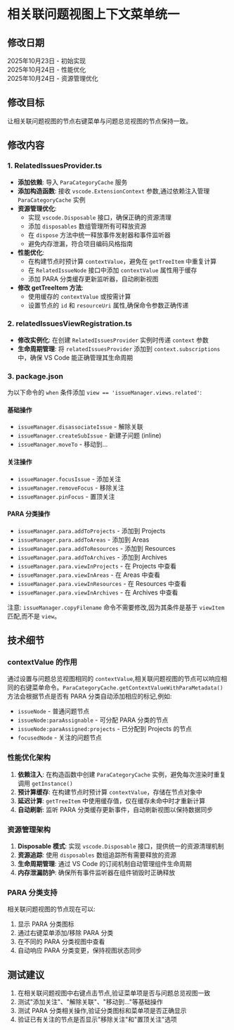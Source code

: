 # 相关联问题视图上下文菜单统一

## 修改日期
2025年10月23日 - 初始实现  
2025年10月24日 - 性能优化  
2025年10月24日 - 资源管理优化

## 修改目标
让相关联问题视图的节点右键菜单与问题总览视图的节点保持一致。

## 修改内容

### 1. RelatedIssuesProvider.ts
- **添加依赖**: 导入 `ParaCategoryCache` 服务
- **添加构造函数**: 接收 `vscode.ExtensionContext` 参数,通过依赖注入管理 `ParaCategoryCache` 实例
- **资源管理优化**:
  - 实现 `vscode.Disposable` 接口，确保正确的资源清理
  - 添加 `disposables` 数组管理所有可释放资源
  - 在 `dispose` 方法中统一释放事件发射器和事件监听器
  - 避免内存泄漏，符合项目编码风格指南
- **性能优化**: 
  - 在构建节点时预计算 `contextValue`，避免在 `getTreeItem` 中重复计算
  - 在 `RelatedIssueNode` 接口中添加 `contextValue` 属性用于缓存
  - 添加 PARA 分类缓存更新监听器，自动刷新视图
- **修改 getTreeItem 方法**: 
  - 使用缓存的 `contextValue` 或按需计算
  - 设置节点的 `id` 和 `resourceUri` 属性,确保命令参数正确传递

### 2. relatedIssuesViewRegistration.ts
- **修改实例化**: 在创建 `RelatedIssuesProvider` 实例时传递 `context` 参数
- **生命周期管理**: 将 `relatedIssuesProvider` 添加到 `context.subscriptions` 中，确保 VS Code 能正确管理其生命周期

### 3. package.json
为以下命令的 `when` 条件添加 `view == 'issueManager.views.related'`:

#### 基础操作
- `issueManager.disassociateIssue` - 解除关联
- `issueManager.createSubIssue` - 新建子问题 (inline)
- `issueManager.moveTo` - 移动到...

#### 关注操作
- `issueManager.focusIssue` - 添加关注
- `issueManager.removeFocus` - 移除关注
- `issueManager.pinFocus` - 置顶关注

#### PARA 分类操作
- `issueManager.para.addToProjects` - 添加到 Projects
- `issueManager.para.addToAreas` - 添加到 Areas
- `issueManager.para.addToResources` - 添加到 Resources
- `issueManager.para.addToArchives` - 添加到 Archives
- `issueManager.para.viewInProjects` - 在 Projects 中查看
- `issueManager.para.viewInAreas` - 在 Areas 中查看
- `issueManager.para.viewInResources` - 在 Resources 中查看
- `issueManager.para.viewInArchives` - 在 Archives 中查看

注意: `issueManager.copyFilename` 命令不需要修改,因为其条件是基于 `viewItem` 匹配,而不是 `view`。

## 技术细节

### contextValue 的作用
通过设置与问题总览视图相同的 `contextValue`,相关联问题视图的节点可以响应相同的右键菜单命令。`ParaCategoryCache.getContextValueWithParaMetadata()` 方法会根据节点是否有 PARA 分类自动添加相应的标记,例如:
- `issueNode` - 普通问题节点
- `issueNode:paraAssignable` - 可分配 PARA 分类的节点
- `issueNode:paraAssigned:projects` - 已分配到 Projects 的节点
- `focusedNode` - 关注的问题节点

### 性能优化架构
1. **依赖注入**: 在构造函数中创建 `ParaCategoryCache` 实例，避免每次渲染时重复调用 `getInstance()`
2. **预计算缓存**: 在构建节点时预计算 `contextValue`，存储在节点对象中
3. **延迟计算**: `getTreeItem` 中使用缓存值，仅在缓存未命中时才重新计算
4. **自动刷新**: 监听 PARA 分类缓存更新事件，自动刷新视图以保持数据同步

### 资源管理架构
1. **Disposable 模式**: 实现 `vscode.Disposable` 接口，提供统一的资源清理机制
2. **资源追踪**: 使用 `disposables` 数组追踪所有需要释放的资源
3. **生命周期管理**: 通过 VS Code 的订阅机制自动管理组件生命周期
4. **内存泄漏防护**: 确保所有事件监听器在组件销毁时正确释放

### PARA 分类支持
相关联问题视图的节点现在可以:
1. 显示 PARA 分类图标
2. 通过右键菜单添加/移除 PARA 分类
3. 在不同的 PARA 分类视图中查看
4. 自动响应 PARA 分类变更，保持视图状态同步

## 测试建议
1. 在相关联问题视图中右键点击节点,验证菜单项是否与问题总览视图一致
2. 测试"添加关注"、"解除关联"、"移动到..."等基础操作
3. 测试 PARA 分类相关操作,验证分类图标和菜单项是否正确显示
4. 验证已有关注的节点是否显示"移除关注"和"置顶关注"选项
